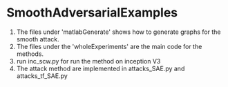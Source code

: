 # SmoothAdversarialExamples

1. The files under 'matlabGenerate' shows how to generate graphs for the smooth attack.
2. The files under the 'wholeExperiments' are the main code for the methods. 
3. run inc_scw.py for run the method on inception V3
4. The attack method are implemented in attacks_SAE.py and attacks_tf_SAE.py

